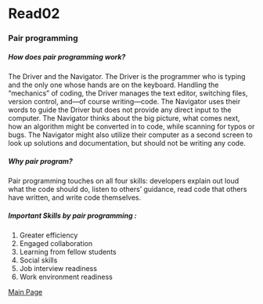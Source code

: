 # Read02 

### Pair programming

##### How does pair programming work?

The Driver and the Navigator. The Driver is the programmer who is typing and the only one whose hands are on the keyboard. Handling the “mechanics” of coding, the Driver manages the text editor, switching files, version control,       and—of course writing—code. 
 The Navigator uses their words to guide the Driver but does not provide any direct input to the computer. The Navigator thinks about the big picture, what comes next, how an algorithm might be converted in to code, while scanning for typos or bugs. The Navigator might also utilize their computer as a second screen to look up solutions and documentation, but should not be writing any code.


##### Why pair program?

Pair programming touches on all four skills: developers explain out loud what the code should do, listen to others’ guidance, read code that others have written, and write code themselves.

##### Important Skills by pair programming :

1. Greater efficiency
2. Engaged collaboration
3. Learning from fellow students
4. Social skills
5. Job interview readiness
6. Work environment readiness

[Main Page](https://thaerm94.github.io/reading-notes301) 